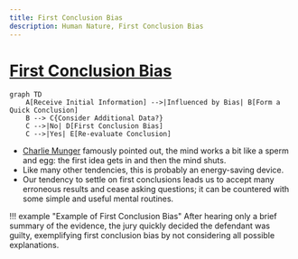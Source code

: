 ```yaml
---
title: First Conclusion Bias
description: Human Nature, First Conclusion Bias
---
```


# [First Conclusion Bias](https://www.ncbi.nlm.nih.gov/pmc/articles/PMC3900086/#:~:text=Bias%20is%20any%20trend%20or,which%20can%20cause%20false%20conclusions.)

```mermaid
graph TD
    A[Receive Initial Information] -->|Influenced by Bias| B[Form a Quick Conclusion]
    B --> C{Consider Additional Data?}
    C -->|No| D[First Conclusion Bias]
    C -->|Yes| E[Re-evaluate Conclusion]
```

- [Charlie Munger](https://en.wikipedia.org/wiki/Charlie_Munger) famously pointed out, the mind works a bit like a sperm and egg: the first idea gets in and then the mind shuts. 
- Like many other tendencies, this is probably an energy-saving device. 
- Our tendency to settle on first conclusions leads us to accept many erroneous results and cease asking questions; it can be countered with some simple and useful mental routines.

!!! example "Example of First Conclusion Bias"
    After hearing only a brief summary of the evidence, the jury quickly decided the defendant was guilty, exemplifying first conclusion bias by not considering all possible explanations.